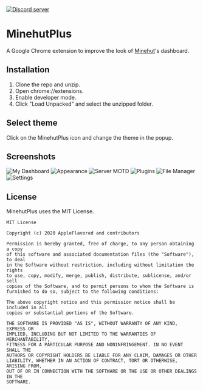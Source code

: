 <a href="https://discord.gg/zx6n4xUUHB"><img src="https://img.shields.io/discord/872306760394891315?color=5865F2&logo=discord&logoColor=white" alt="Discord server" /></a>

# MinehutPlus
A Google Chrome extension to improve the look of [Minehut](https://www.minehut.com)'s dashboard.

## Installation
1. Clone the repo and unzip.
2. Open chrome://extensions.
3. Enable developer mode.
4. Click "Load Unpacked" and select the unzipped folder.

## Select theme
Click on the MinehutPlus icon and change the theme in the popup.

## Screenshots
![My Dashboard](https://i.imgur.com/TcnDNjY.png)
![Appearance](https://i.imgur.com/0T7P1Xv.png)
![Server MOTD](https://i.imgur.com/ydaT6N1.png)
![Plugins](https://i.imgur.com/klzhv2D.png)
![File Manager](https://i.imgur.com/RpeWKyx.png)
![Settings](https://i.imgur.com/K2vIqdl.png)

## License
MinehutPlus uses the MIT License.

```
MIT License

Copyright (c) 2020 AppleFlavored and contributors

Permission is hereby granted, free of charge, to any person obtaining a copy
of this software and associated documentation files (the "Software"), to deal
in the Software without restriction, including without limitation the rights
to use, copy, modify, merge, publish, distribute, sublicense, and/or sell
copies of the Software, and to permit persons to whom the Software is
furnished to do so, subject to the following conditions:

The above copyright notice and this permission notice shall be included in all
copies or substantial portions of the Software.

THE SOFTWARE IS PROVIDED "AS IS", WITHOUT WARRANTY OF ANY KIND, EXPRESS OR
IMPLIED, INCLUDING BUT NOT LIMITED TO THE WARRANTIES OF MERCHANTABILITY,
FITNESS FOR A PARTICULAR PURPOSE AND NONINFRINGEMENT. IN NO EVENT SHALL THE
AUTHORS OR COPYRIGHT HOLDERS BE LIABLE FOR ANY CLAIM, DAMAGES OR OTHER
LIABILITY, WHETHER IN AN ACTION OF CONTRACT, TORT OR OTHERWISE, ARISING FROM,
OUT OF OR IN CONNECTION WITH THE SOFTWARE OR THE USE OR OTHER DEALINGS IN THE
SOFTWARE.
```

